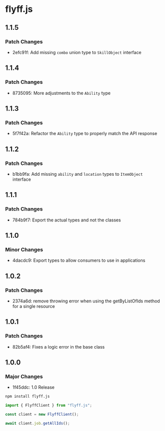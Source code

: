 # flyff.js

## 1.1.5

### Patch Changes

- 2efc91f: Add missing `combo` union type to `SkillObject` interface

## 1.1.4

### Patch Changes

- 8735095: More adjustments to the `Ability` type

## 1.1.3

### Patch Changes

- 5f7f42a: Refactor the `Ability` type to properly match the API response

## 1.1.2

### Patch Changes

- b1bb9fa: Add missing `ability` and `location` types to `ItemObject` interface

## 1.1.1

### Patch Changes

- 784b9f7: Export the actual types and not the classes

## 1.1.0

### Minor Changes

- 4dacdc9: Export types to allow consumers to use in applications

## 1.0.2

### Patch Changes

- 2374a6d: remove throwing error when using the getByListOfIds method for a single resource

## 1.0.1

### Patch Changes

- 82b5af4: Fixes a logic error in the base class

## 1.0.0

### Major Changes

- 1f45ddc: 1.0 Release

```bash
npm install flyff.js
```

```js
import { FlyffClient } from "flyff.js";

const client = new FlyffClient();
```

```js
await client.job.getAllIds();
```

